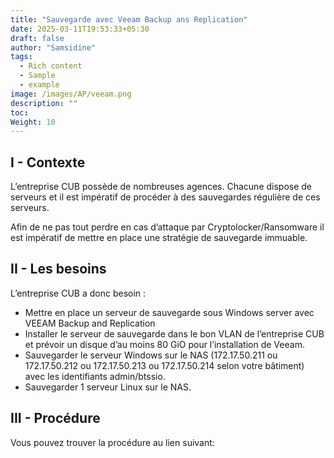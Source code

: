 ```yaml
---
title: "Sauvegarde avec Veeam Backup ans Replication"
date: 2025-03-11T19:53:33+05:30
draft: false
author: "Samsidine"
tags:
  - Rich content
  - Sample
  - example
image: /images/AP/veeam.png
description: ""
toc: 
Weight: 10
---
```


## I - Contexte

L’entreprise CUB possède de nombreuses agences. Chacune dispose de serveurs et il est impératif de procéder à des sauvegardes régulière de ces serveurs.

Afin de ne pas tout perdre en cas d’attaque par Cryptolocker/Ransomware il est impératif de mettre en place une stratégie de sauvegarde immuable.

## II - Les besoins

L’entreprise CUB a donc besoin :

- Mettre en place un serveur de sauvegarde sous Windows server avec VEEAM Backup and Replication
- Installer le serveur de sauvegarde dans le bon VLAN de l’entreprise CUB et prévoir un disque d’au moins 80 GiO pour l’installation de Veeam.
- Sauvegarder le serveur Windows sur le NAS (172.17.50.211 ou 172.17.50.212 ou 172.17.50.213 ou 172.17.50.214 selon votre bâtiment) avec les identifiants admin/btssio.
- Sauvegarder 1 serveur Linux sur le NAS.

## III - Procédure
Vous pouvez trouver la procédure au lien suivant:
